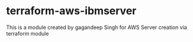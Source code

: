 # terraform-aws-ibmserver

This is a module created by gagandeep Singh for AWS Server creation via terraform module
